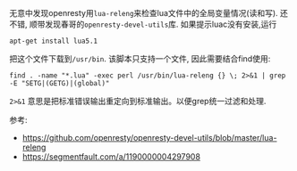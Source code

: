 无意中发现openresty用`lua-releng`来检查lua文件中的全局变量情况(读和写). 还不错, 顺带发现春哥的`openresty-devel-utils`库.
如果提示luac没有安装,运行
```
apt-get install lua5.1
```
把这个文件下载到`/usr/bin`. 该脚本只支持一个文件, 因此需要结合find使用:
```
find . -name "*.lua" -exec perl /usr/bin/lua-releng {} \; 2>&1 | grep -E "SETG|(GETG)|(global)"
```
`2>&1` 意思是把标准错误输出重定向到标准输出。以便grep统一过滤和处理.

参考:
- https://github.com/openresty/openresty-devel-utils/blob/master/lua-releng
- https://segmentfault.com/a/1190000004297908
